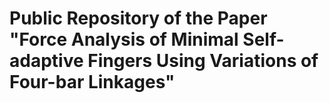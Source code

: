 # Public Repository of the Paper "Force Analysis of Minimal Self-adaptive Fingers Using Variations of Four-bar Linkages"
